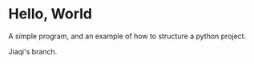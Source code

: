Hello, World
============

A simple program, and an example of how to structure a python project.

Jiaqi's branch.
